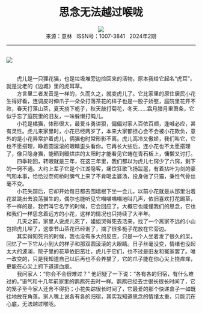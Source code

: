 # <center>思念无法越过喉咙</center>

<div align=center><img src="http://fslib.vip.qikan.cn/img.ashx?key=%d7%f7%d5%df%a3%ba%d7%da%bc%aa"></div>

<center>来源：意林   ISSN号：1007-3841   2024年2期</center>

* * *

<br>![](http://img.resource.qikan.cn/markvip/qkimages/yili/yili202402/yili20240223-1-l.jpg)

  
<br>　　虎儿是一只狸花猫，也是垃圾堆旁边捡回来的活物，原本我给它起名“虎耳”，就是沈老的《边城》里的虎耳草。  
　　方言里二者发音是一样的，久而久之，就变虎儿了。它比家里的原住居民小花生得好看，连调皮时伸爪子一朵朵打落茶花的样子也是一股子娇憨，庭院里花开不败，春天打落山茶，夏天挠下栀子，秋天敲打菊花，冬天……霜月腊月里萧条，它似乎忘了庭院里的旧友，一味躲懒打盹儿。  
　　小花是橘猫，体形很大，最爱斗勇讲狠，偏偏对家人百依百顺，逢喊必应，甚有灵性。虎儿来家里时，小花已经两岁了，本来大家都担心会不会被小花欺负，意外的是小花异常护着虎儿，俩猫也时常形影不离。虎儿高冷又傲娇，我们叫它，它也不愿搭理，睁着圆滚滚的眼睛歪头看你。它再长大些后，连小花也不太愿搭理了，像只隐身猫，能晒到暖烘烘的太阳时才能看见它蜷在青石板上，慵懒又讨打。  
　　四季轮回，转眼就是三年，在这三年里，我们都以为虎儿七窍少了六窍，剩下的一窍不通。大约上辈子它是个江湖隐客，痛饮狂歌飞扬跋扈，有着拈叶为剑的豪气和本事，恰恰过奈何桥时脾气上来了不肯喝孟婆汤，投身做了只猫，秉性气骨丝毫不变。  
　　小花失踪后，它却开始每日都去围墙根下坐一会儿，以前小花就是从那里沿着花盆跳出去浪荡猫生的，偶尔也能听见它喵喵喵喵地叫几声，依旧喜欢打花踢草，不一样的是，我們叫它名字的时候，它会回应了。大概它也能懂我们的思念，它也和我们一样思念着远方的小花，这样的情况也只持续了大半年。  
　　几天之前，家里人说虎儿死了，姐姐哭得死去活来，找了一个离家不远的小山包把虎儿埋了，这季节山茶花已经谢了，摘了很多栀子花放在它旁边。  
　　其实得知死讯的时候，我也没有多大的反应，只是一个人坐着发了很久的呆，回忆了一下它从小到大的样子和那双圆滚滚的大眼睛。日子丝毫没变，情绪也没起太大的波澜，院子里的花草依旧茁壮，虎儿于它们，也不过是旧友和冤家罢了。唯一改变的，只是我知道自己以后再也不会养猫了，它的爪子能在你心尖上挠痒痒，更能在心尖上抓下道道血痕。  
　　我问家人：“你会不会很难过？” 他迟疑了一下说：“各有各的归宿，有什么难过的。”语气和十几年前家里的鹦鹉死去时一样。鹦鹉已经去世很长很长时间了，它的笼子至今家人还舍不得扔；小花失踪很长时间了，它最爱的那个快递盒子一如既往地放在角落。家人嘴上说各有各的归宿，其实我知道思念的情绪太重，只能沉在心底，无法越过喉咙。
